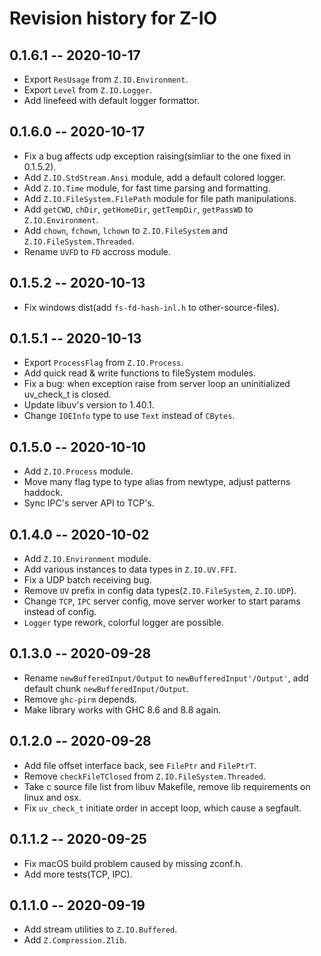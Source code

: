 # Revision history for Z-IO

## 0.1.6.1  -- 2020-10-17

* Export `ResUsage` from `Z.IO.Environment`.
* Export `Level` from `Z.IO.Logger`.
* Add linefeed with default logger formattor.

## 0.1.6.0  -- 2020-10-17

* Fix a bug affects udp exception raising(simliar to the one fixed in 0.1.5.2).
* Add `Z.IO.StdStream.Ansi` module, add a default colored logger.
* Add `Z.IO.Time` module, for fast time parsing and formatting.
* Add `Z.IO.FileSystem.FilePath` module for file path manipulations.
* Add `getCWD`, `chDir`, `getHomeDir`, `getTempDir`, `getPassWD` to `Z.IO.Environment`.
* Add `chown`, `fchown`, `lchown` to `Z.IO.FileSystem` and `Z.IO.FileSystem.Threaded`.
* Rename `UVFD` to `FD` accross module.

## 0.1.5.2  -- 2020-10-13

* Fix windows dist(add `fs-fd-hash-inl.h` to other-source-files).

## 0.1.5.1  -- 2020-10-13

* Export `ProcessFlag` from `Z.IO.Process`.
* Add quick read & write functions to fileSystem modules.
* Fix a bug: when exception raise from server loop an uninitialized uv_check_t is closed.
* Update libuv's version to 1.40.1.
* Change `IOEInfo` type to use `Text` instead of `CBytes`.

## 0.1.5.0  -- 2020-10-10

* Add `Z.IO.Process` module.
* Move many flag type to type alias from newtype, adjust patterns haddock.
* Sync IPC's server API to TCP's.

## 0.1.4.0  -- 2020-10-02

* Add `Z.IO.Environment` module.
* Add various instances to data types in `Z.IO.UV.FFI`.
* Fix a UDP batch receiving bug.
* Remove `UV` prefix in config data types(`Z.IO.FileSystem`, `Z.IO.UDP`).
* Change `TCP`, `IPC` server config, move server worker to start params instead of config.
* `Logger` type rework, colorful logger are possible.

## 0.1.3.0  -- 2020-09-28
* Rename `newBufferedInput/Output` to `newBufferedInput'/Output'`, add default chunk `newBufferedInput/Output`.
* Remove `ghc-pirm` depends.
* Make library works with GHC 8.6 and 8.8 again.

## 0.1.2.0  -- 2020-09-28

* Add file offset interface back, see `FilePtr` and `FilePtrT`.
* Remove `checkFileTClosed` from `Z.IO.FileSystem.Threaded`.
* Take c source file list from libuv Makefile, remove lib requirements on linux and osx.
* Fix `uv_check_t` initiate order in accept loop, which cause a segfault.

## 0.1.1.2  -- 2020-09-25

* Fix macOS build problem caused by missing zconf.h.
* Add more tests(TCP, IPC).

## 0.1.1.0  -- 2020-09-19

* Add stream utilities to `Z.IO.Buffered`.
* Add `Z.Compression.Zlib`.
